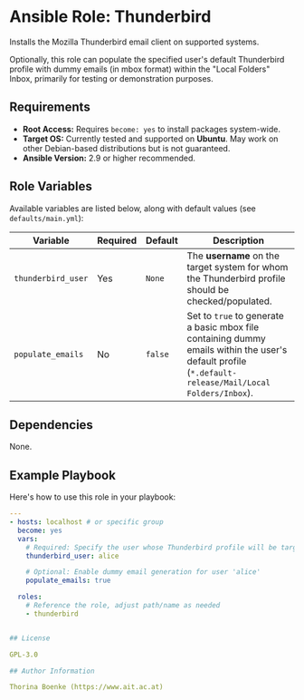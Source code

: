 # Ansible Role: Thunderbird 

Installs the Mozilla Thunderbird email client on supported systems.

Optionally, this role can populate the specified user's default Thunderbird profile with dummy emails (in mbox format) within the "Local Folders" Inbox, primarily for testing or demonstration purposes.

## Requirements

*   **Root Access:** Requires `become: yes` to install packages system-wide.
*   **Target OS:** Currently tested and supported on **Ubuntu**. May work on other Debian-based distributions but is not guaranteed.
*   **Ansible Version:** 2.9 or higher recommended.

## Role Variables

Available variables are listed below, along with default values (see `defaults/main.yml`):

| Variable           | Required | Default | Description                                                                                                                               |
| ------------------ | -------- | ------- | ----------------------------------------------------------------------------------------------------------------------------------------- |
| `thunderbird_user` | Yes      | `None`  | The **username** on the target system for whom the Thunderbird profile should be checked/populated. |
| `populate_emails`  | No       | `false` | Set to `true` to generate a basic mbox file containing dummy emails within the user's default profile (`*.default-release/Mail/Local Folders/Inbox`). |

## Dependencies

None.

## Example Playbook

Here's how to use this role in your playbook:

```yaml
---
- hosts: localhost # or specific group
  become: yes
  vars:
    # Required: Specify the user whose Thunderbird profile will be targeted
    thunderbird_user: alice

    # Optional: Enable dummy email generation for user 'alice'
    populate_emails: true

  roles:
    # Reference the role, adjust path/name as needed
    - thunderbird


## License

GPL-3.0

## Author Information

Thorina Boenke (https://www.ait.ac.at)
